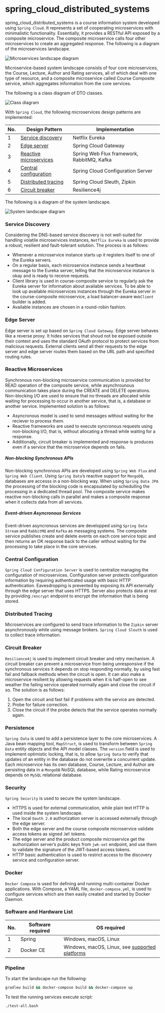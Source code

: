 # spring_cloud_distributed_systems

spring_cloud_distributed_systems is a course information system developed using `Spring Cloud`. It represents a set of cooperating microservices with minimalistic functionality. Essentially, it provides a RESTful API exposed by a composite microservice. The composite microservice calls four other microservices to create an aggregated response. The following is a diagram of the microservices landscape.

![](diagrams/microservices-landscape.png "Microservices landscape diagram")

Microservice-based system landscape consists of four core microservices, the Course, Lecture, Author and Rating services, all of which deal with one type of resource, and a composite microservice called Course Composite service, which aggregates information from the core services. 
 
 The following is a class diagram of DTO classes.
 
 ![](diagrams/class-diagram.png "Class diagram")
 
 With `Spring Cloud`, the following microservices design patterns are implemented:
 
 | No. | Design Pattern | Implementation  |
| -------- | ------------------------------------ | ----------------------------------- |
| 1 | [Service discovery](#service-discovery) | Netflix Eureka |
| 2 | [Edge server](#edge-server) | Spring Cloud Gateway |
| 3 | [Reactive microservices](#reactive-microservices) | Spring Web Flux framework, RabbitMQ, Kafka |
| 4 | [Central configuration](#central-configuration) | Spring Cloud Configuration Server |
| 5 | [Distributed tracing](#distributed-tracing) | Spring Cloud Sleuth, Zipkin | 
| 6 | [Circuit breaker](#circuit-breaker) | Resilience4j   | 

The following is a diagram of the system landscape.

 ![](diagrams/system-landscape.png "System landscape diagram")

### Service Discovery
Considering the DNS-based service discovery is not well-suited for handling volatile microservices instances, `Netflix Eureka` is used to provide a robust, resilient and fault-tolerant solution. 
The process is as follows:
- Whenever a microservice instance starts up it registers itself to one of the Eureka servers.
- On a regular basis, each microservice instance sends a heartbeat message to the Eureka server, telling that the microservice instance is okay and is ready to receive requests.
- Client library is used in course-composite service to regularly ask the Eureka server for information about available services. To be able to look up available microservices instances through the Eureka server in the course-composite microservice, a load balancer-aware `WebClient` builder is added.
- Available instances are chosen in a round-robin fashion.

### Edge Server
Edge server is set up based on `Spring Cloud Gateway`. Edge server behaves like a reverse proxy. It hides services that shoud not be exposed outside their context and uses the standard OAuth protocol to protect services from malicious requests. External clients send all their requests to the edge server and edge server routes them based on the URL path and specified routing rules. 

### Reactive Microservices
Synchronous non-blocking microservice communication is provided for READ operation of the composite service, while asynchrounous communication takes place during the CREATE and DELETE operations. 
Non-blocking I/O are used to ensure that no threads are allocated while waiting for processing to occur in another service, that is, a database or another service. Implemented solution is as follows:
- Asyncronous model is used to send messages without waiting for the reciever to process them.
- Reactive frameworks are used to execute syncronous requests using non-blocking I/O, that is, without allocating a thread while waiting for a response. 
- Additionally, circuit breaker is implemented and response is produces even if a service that the microservice depends on fails.

##### Non-blocking Synchronous APIs
Non-blocking synchronous APIs are developed using `Spring Web Flux` and `Spring Web Client`. Using `Spring Data`’s reactive support for `MongoDB`, databases are accesss in a non-blocking way. When using `Spring Data JPA` the processing of the blocking code is encapsulated by schedulling the processing in a dedicated thread pool. The composite service makes reactive non-blocking calls in parallel and makes a composite response when it collects data from all services.

##### Event-driven Asyncronous Services
Event-driven asyncronous services are developped using `Spring Data Stream` and `RabbitMQ` and `Kafka` as messaging systems. The composite service publishes create and delete events on each core service topic and then returns an OK response back to the caller without waiting for the processing to take place in the core services.

### Central Configuration
`Spring Cloud Configuration Server` is used to centralize managing the configuration of microservices. Configuration server protects configuration information by requiring authenticated usage with basic HTTP authentication. Eavesdropping is prevented by exposing its API externally through the edge server that uses HTTPS. Server also protects data at rest by providing `/encrypt` endpoint to encrypt the information that is being stored. 

### Distributed Tracing
Microservices are configured to send trace information to the `Zipkin` server asynchronously while using message brokers. `Spring Cloud Sleuth` is used to collect trace information. 

### Circuit Breaker
`Resilience4j` is used to implement circuit breaker and retry mechanism. A circuit breaker can prevent a microservice from being unresponsive if the synchronous services it depends on stop responding normally, by using fast fail and fallback methods when the circuit is open. It can also make a microservice resilient by allowing requests when it is half-open to see weather the failing service operated normally again and close the circuit if so. 
The solution is as follows:
1.	Open the circuit and fast fail if problems with the service are detected.
2.	Probe for failure correction.
3.	Close the circuit if the probe detects that the service operates normally again.

### Persistence
`Spring Data` is used to add a persistence layer to the core microservices. A Java bean mapping tool, `MapStruct`, is used to transform between `Spring Data` entity objects and the API model classes. The `version` field is used to implement optimistic locking, that is, to allow `Spring Data` to verify that updates of an entity in the database do not overwrite a concurrent update. 
Each microservice has its own database, Course, Lecture, and Author are persisting data in a `MongoDB` NoSQL database, while Rating microservice depends on `MySQL` relational database.

### Security
`Spring Security` is used to secure the system landscape.
- HTTPS is used for external communication, while plain text HTTP is used inside the system landscape.
- The local `Oauth 2.0` authorization server is accessed externally through the edge server.
- Both the edge server and the course composite microservice validate access tokens as signed `JWT` tokens.
- The edge server and the product composite microservice get the authorization server’s public keys from `jwk-set` endpoint, and use them to validate the signature of the JWT-based access tokens.
- HTTP basic authentication is used to restrict access to the discovery service and configuration server.

### Docker
`Docker Compose` is used for defining and running multi-container Docker applications. With Compose, a YAML file, `docker-compose.yml`, is used to configure services which are then easily created and started by Docker Daemon. 
### Software and Hardware List
| No. | Software required | OS required |
| -------- | ------------------------------------ | ----------------------------------- |
| 1 | Spring | Windows, macOS, Linux |
| 2 | Docker CE | Windows, macOS, Linux, see [supported platforms](https://docs.docker.com/engine/install/#supported-platforms) |

### Pipeline
To start the landscape run the following:
```sh
gradlew build && docker-compose build && docker-compose up
```
To test the running services execute script:
```bash
./test-all.bash
```
